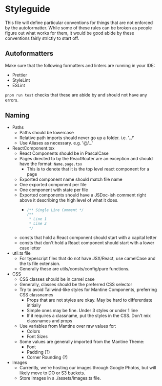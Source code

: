 # Styleguide

This file will define particular conventions for things that are not enforced by the autoformatter.
While some of these rules can be broken as people figure out what works for them, it would be good
abide by these conventions fairly strictly to start off.

## Autoformatters
Make sure that the following formatters and linters are running in your IDE:
- Prettier
- StyleLint
- ESLint

`pnpm run test` checks that these are abide by and should not have any errors.

## Naming
- Paths
  - Paths should be lowercase
  - Relative path imports should never go up a folder. i.e. '../'
  - Use Aliases as necessary. e.g. '@/...'
- ReactComponent.tsx
  - React Components should be in PascalCase
  - Pages directed to by the ReactRouter are an exception and should have the format: `Name.page.tsx`
    - This is to denote that it is the top level react component for a page
  - Exported component name should match file name
  - One exported component per file
  - One component with state per file
  - Exported components should have a JSDoc-ish comment right above it describing the high level of what it does.
    - ```javascript
      /** Single Line Comment */
      /**
       * Line 1
       * Line 2
       */
      ```
  - consts that hold a React component should start with a capital letter
  - consts that don't hold a React component should start with a lower case letter
- util.ts file
  - For typescript files that do not have JSX/React, use camelCase and the ts file extension.
  - Generally these are utils/consts/config/pure functions.
- CSS
  - CSS classes should be in camel case
  - Generally, classes should be the preferred CSS selector
  - Try to avoid Tailwind-like styles for Mantine Components, preferring CSS classnames
    - Props that are not styles are okay. May be hard to differentiate initially
    - Simple ones may be fine. Under 3 styles or under 1 line
    - If it requires a classname, put the styles in the CSS. Don't mix classnames and props
  - Use variables from Mantine over raw values for:
    - Colors
    - Font Sizes
  - Some values are generally imported from the Mantine Theme:
    - Font
    - Padding (?)
    - Corner Rounding (?)
- Images
  - Currently, we're hosting our images through Google Photos, but will likely move to DO or S3 buckets.
  - Store images in a ./assets/images.ts file.
